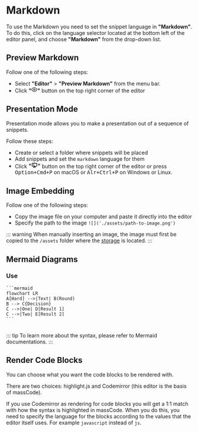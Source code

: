 # Markdown

To use the Markdown you need to set the snippet language in **"Markdown"**. To do this, click on the language selector located at the bottom left of the editor panel, and choose **"Markdown"** from the drop-down list.

## Preview Markdown

Follow one of the following steps:
- Select **"Editor"** > **"Preview Markdown"** from the menu bar.
- Click **"<svg xmlns="http://www.w3.org/2000/svg" width="16" height="16" viewBox="0 0 24 24" fill="none" stroke="currentColor" stroke-width="2" stroke-linecap="round" stroke-linejoin="round" class="feather feather-eye"><path d="M1 12s4-8 11-8 11 8 11 8-4 8-11 8-11-8-11-8z"></path><circle cx="12" cy="12" r="3"></circle></svg>"** button on the top right corner of the editor

## Presentation Mode

<AppVersion text=">=3.2" />

Presentation mode allows you to make a presentation out of a sequence of snippets.

Follow these steps:

- Create or select a folder where snippets will be placed
- Add snippets and set the `markdown` language for them
- Click **"<svg height="1.2em" width="1.2em" xmlns="http://www.w3.org/2000/svg" data-name="Layer 1" viewBox="0 0 24 24" data-v-6db4ceee=""><path d="M7,10H9A1,1,0,0,0,9,8H7a1,1,0,0,0,0,2ZM21,4H13V3a1,1,0,0,0-2,0V4H3A1,1,0,0,0,2,5V15a3,3,0,0,0,3,3H9.59l-2.3,2.29a1,1,0,0,0,0,1.42,1,1,0,0,0,1.42,0L11,19.41V21a1,1,0,0,0,2,0V19.41l2.29,2.3a1,1,0,0,0,1.42,0,1,1,0,0,0,0-1.42L14.41,18H19a3,3,0,0,0,3-3V5A1,1,0,0,0,21,4ZM20,15a1,1,0,0,1-1,1H5a1,1,0,0,1-1-1V6H20ZM7,14h6a1,1,0,0,0,0-2H7a1,1,0,0,0,0,2Z"></path></svg>"** button on the top right corner of the editor or press <kbd>Option+Cmd+P</kbd> on macOS or <kbd>Alr+Ctrl+P</kbd> on Windows or Linux.


## Image Embedding

<AppVersion text=">=3.1" />

Follow one of the following steps:

- Copy the image file on your computer and paste it directly into the editor
- Specify the path to the image `![]('./assets/path-to-image.png')`

::: warning
When manually inserting an image, the image must first be copied to the `/assets` folder where the [storage](/essentials/storage.html) is located.
:::

## Mermaid Diagrams

<AppVersion text=">=2.7" />

### Use

````
```mermaid
flowchart LR
A[Hard] -->|Text| B(Round)
B --> C{Decision}
C -->|One| D[Result 1]
C -->|Two| E[Result 2]
```
````

<img :src="withBase('/mermaid-demo.png')">

::: tip
To learn more about the syntax, please refer to <AppLink href="https://mermaid-js.github.io/mermaid/#/?id=diagram-types">Mermaid documentations</AppLink>.
:::

## Render Code Blocks

<AppVersion text=">=3.2" />

You can choose what you want the code blocks to be rendered with.

There are two choices: <AppLink href="https://highlightjs.org/">highlight.js</AppLink> and <AppLink href="https://codemirror.net/5/">Codemirror</AppLink> (this editor is the basis of massCode).

If you use Codemirror as rendering for code blocks you will get a 1:1 match with how the syntax is highlighted in massCode. When you do this, you need to specify the language for the blocks according to the <AppLink href="https://github.com/massCodeIO/massCode/blob/master/src/renderer/components/editor/languages.ts">values</AppLink> that the editor itself uses. For example `javascript` instead of `js`.

<script setup>
import { withBase } from 'vitepress'
</script>